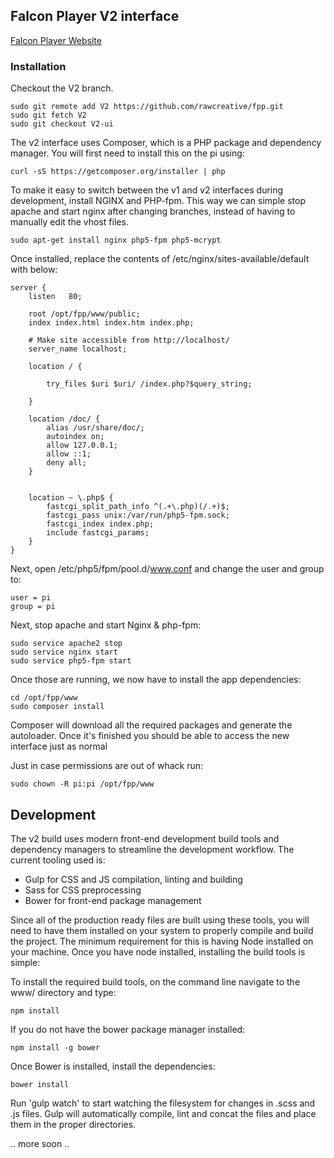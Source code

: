 ## Falcon Player V2 interface

[Falcon Player Website](http://falconchristmas.com)



### Installation

Checkout the V2 branch.

	sudo git remote add V2 https://github.com/rawcreative/fpp.git
	sudo git fetch V2
	sudo git checkout V2-ui


The v2 interface uses Composer, which is a PHP package and dependency manager. You will first need to install this on the pi using:
    
    curl -sS https://getcomposer.org/installer | php


To make it easy to switch between the v1 and v2 interfaces during development, install NGINX and PHP-fpm. This way we can simple stop apache and start nginx after changing branches, instead of having to manually edit the vhost files.

    sudo apt-get install nginx php5-fpm php5-mcrypt


Once installed, replace the contents of /etc/nginx/sites-available/default with below:

    server {
    	listen   80;
    
    	root /opt/fpp/www/public;
    	index index.html index.htm index.php;

    	# Make site accessible from http://localhost/
    	server_name localhost;

    	location / {
    		
    		try_files $uri $uri/ /index.php?$query_string;
    		
    	}

    	location /doc/ {
    		alias /usr/share/doc/;
    		autoindex on;
    		allow 127.0.0.1;
    		allow ::1;
    		deny all;
    	}

    
    	location ~ \.php$ {
    		fastcgi_split_path_info ^(.+\.php)(/.+)$;
    		fastcgi_pass unix:/var/run/php5-fpm.sock;
    		fastcgi_index index.php;
    		include fastcgi_params;
    	}
    }


Next, open /etc/php5/fpm/pool.d/www.conf and change the user and group to:

    user = pi
    group = pi


Next, stop apache and start Nginx & php-fpm:

	sudo service apache2 stop
	sudo service nginx start
	sudo service php5-fpm start

Once those are running, we now have to install the app dependencies:

	cd /opt/fpp/www
	sudo composer install

Composer will download all the required packages and generate the autoloader. Once it's finished you should be able to access the new interface just as normal

Just in case permissions are out of whack run:

	sudo chown -R pi:pi /opt/fpp/www



## Development

The v2 build uses modern front-end development build tools and dependency managers to streamline the development workflow. The current tooling used is:

 - Gulp for CSS and JS compilation, linting and building
 - Sass for CSS preprocessing
 - Bower for front-end package management
 
Since all of the production ready files are built using these tools, you will need to have them installed on your system to properly compile and build the project. The minimum requirement for this is having Node installed on your machine. Once you have node installed, installing the build tools is simple:

To install the required build tools, on the command line navigate to the www/ directory and type:

    npm install


If you do not have the bower package manager installed:
    
    npm install -g bower

Once Bower is installed, install the dependencies:

    bower install


Run 'gulp watch' to start watching the filesystem for changes in .scss and .js files. Gulp will automatically compile, lint and concat the files and place them in the proper directories.


.. more soon ..
